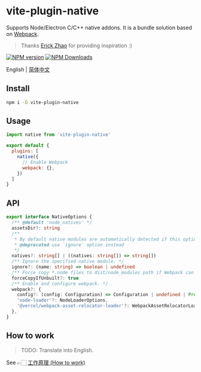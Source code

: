 # vite-plugin-native

Supports Node/Electron C/C++ native addons. It is a bundle solution based on [Webpack](https://github.com/webpack/webpack).

> Thanks [Erick Zhao](https://github.com/erickzhao) for providing inspiration :)

[![NPM version](https://img.shields.io/npm/v/vite-plugin-native.svg)](https://npmjs.org/package/vite-plugin-native)
[![NPM Downloads](https://img.shields.io/npm/dm/vite-plugin-native.svg)](https://npmjs.org/package/vite-plugin-native)

English | [简体中文](./README.zh-CN.md)

## Install

```bash
npm i -D vite-plugin-native
```

## Usage

```js
import native from 'vite-plugin-native'

export default {
  plugins: [
    native({
      // Enable Webpack
      webpack: {},
    })
  ]
}
```

## API

```ts
export interface NativeOptions {
  /** @default 'node_natives' */
  assetsDir?: string
  /** 
   * By default native modules are automatically detected if this option is not explicitly configure by the user.
   * @deprecated use `ignore` option instead
   */
  natives?: string[] | ((natives: string[]) => string[])
  /** Ignore the specified native module. */
  ignore?: (name: string) => boolean | undefined
  /** Force copy *.node files to dist/node_modules path if Webpack can't bundle native modules correctly. */
  forceCopyIfUnbuilt?: true
  /** Enable and configure webpack. */
  webpack?: {
    config?: (config: Configuration) => Configuration | undefined | Promise<Configuration | undefined>
    'node-loader'?: NodeLoaderOptions,
    '@vercel/webpack-asset-relocator-loader'?: WebpackAssetRelocatorLoader,
  },
}
```

## How to work

> TODO: Translate into English.

See 👉🏻 [工作原理 (How to work)](./README.zh-CN.md#工作原理)

